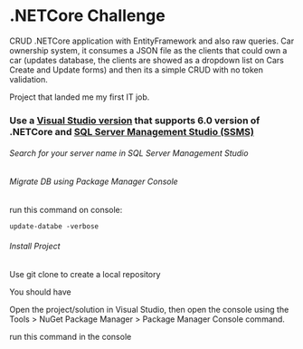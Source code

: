 # .NETCore Challenge

CRUD .NETCore application with EntityFramework and also raw queries. Car ownership system, it consumes a JSON file as the clients that could own a car (updates database, the clients are showed as a dropdown list on Cars Create and Update forms) and then its a simple CRUD with no token validation.

Project that landed me my first IT job.

### Use a [Visual Studio version](https://visualstudio.microsoft.com/vs/) that supports 6.0 version of .NETCore and [SQL Server Management Studio (SSMS)](https://docs.microsoft.com/en-us/sql/ssms/download-sql-server-management-studio-ssms?view=sql-server-ver16)


###### Search for your server name in SQL Server Management Studio


###### Migrate DB using Package Manager Console

run this command on console:

```
update-databe -verbose
```

###### Install Project

Use git clone to create a local repository

You should have 

Open the project/solution in Visual Studio, then open the console using the Tools > NuGet Package Manager > Package Manager Console command.

run this command in the console



